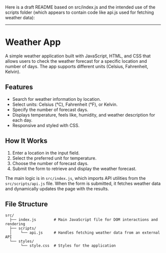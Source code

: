 Here is a draft README based on src/index.js and the intended use of the scripts folder (which appears to contain code like api.js used for fetching weather data):

---

# Weather App

A simple weather application built with JavaScript, HTML, and CSS that allows users to check the weather forecast for a specific location and number of days. The app supports different units (Celsius, Fahrenheit, Kelvin).

## Features

- Search for weather information by location.
- Select units: Celsius (°C), Fahrenheit (°F), or Kelvin.
- Specify the number of forecast days.
- Displays temperature, feels like, humidity, and weather description for each day.
- Responsive and styled with CSS.

## How It Works

1. Enter a location in the input field.
2. Select the preferred unit for temperature.
3. Choose the number of forecast days.
4. Submit the form to retrieve and display the weather forecast.

The main logic is in `src/index.js`, which imports API utilities from the `src/scripts/api.js` file. When the form is submitted, it fetches weather data and dynamically updates the page with the results.

## File Structure

```
src/
  ├── index.js        # Main JavaScript file for DOM interactions and rendering
  ├── scripts/
  │    └── api.js     # Handles fetching weather data from an external API
  └── styles/
       └── style.css  # Styles for the application
```
